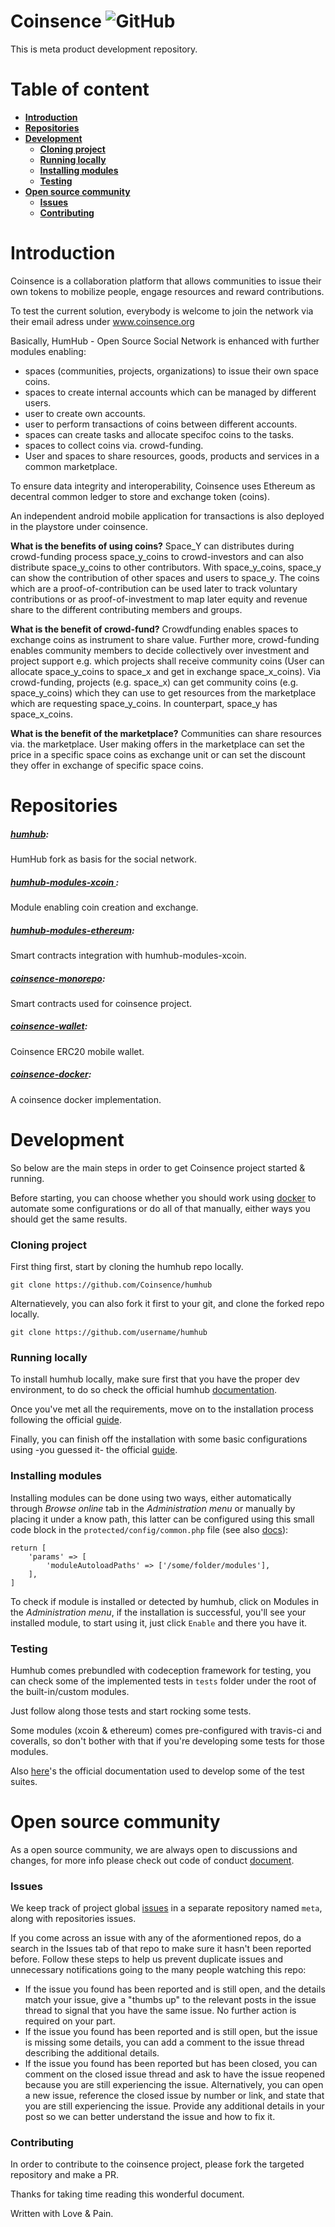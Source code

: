 # Coinsence ![GitHub](https://img.shields.io/github/license/Coinsence/coinsence-monorepo.svg)

This is meta product development repository.


# Table of content

- **[Introduction](#Introduction)**
- **[Repositories](#Repositories)**
- **[Development](#Development)**
	- **[Cloning project](#Cloning_project)**
	- **[Running locally](#Running_locally)**
	- **[Installing modules](#Installing_modules)**
	- **[Testing](#Testing)**
- **[Open source community](#Open_source_community)**
	- **[Issues](#Issues)**
	- **[Contributing](#Contributing)**


# Introduction

Coinsence is a collaboration platform that allows communities to issue their own tokens to mobilize people, engage resources and reward contributions.

To test the current solution, everybody is welcome to join the network via their email adress under www.coinsence.org

Basically, HumHub - Open Source Social Network is enhanced with further modules enabling: 
- spaces (communities, projects, organizations) to issue their own space coins. 
- spaces to create internal accounts which can be managed by different users.
- user to create own accounts.
- user to perform transactions of coins between different accounts.
- spaces can create tasks and allocate specifoc coins to the tasks.
- spaces to collect coins via. crowd-funding. 
- User and spaces to share resources, goods, products and services in a common marketplace. 

To ensure data integrity and interoperability, Coinsence uses Ethereum as decentral common ledger to store and exchange token (coins). 

An independent android mobile application for transactions is also deployed in the playstore under coinsence. 

**What is the benefits of using coins?**
Space_Y can distributes during crowd-funding process space_y_coins to crowd-investors and can also distribute space_y_coins to other contributors. With space_y_coins, space_y can show the contribution of other spaces and users to space_y. The coins which are a proof-of-contribution can be used later to track voluntary contributions or as proof-of-investment to map later equity and revenue share to the different contributing members and groups.

**What is the benefit of crowd-fund?**
Crowdfunding enables spaces to exchange coins as instrument to share value. Further more, crowd-funding enables community members to decide collectively over investment and project support e.g. which projects shall receive community coins (User can allocate space_y_coins to space_x and get in exchange space_x_coins).
Via crowd-funding, projects (e.g. space_x) can get community coins (e.g. space_y_coins) which they can use to get resources from the marketplace which are requesting space_y_coins. In counterpart, space_y has space_x_coins.

**What is the benefit of the marketplace?**
Communities can share resources via. the marketplace. User making offers in the marketplace can set the price in a specific space coins as exchange unit or can set the discount they offer in exchange of specific space coins.


# Repositories

##### [humhub](https://github.com/Coinsence/humhub):

HumHub fork as basis for the social network.

##### [humhub-modules-xcoin ](https://github.com/Coinsence/humhub-modules-xcoin):

Module enabling coin creation and exchange.

##### [humhub-modules-ethereum](https://github.com/Coinsence/humhub-modules-ethereum):

Smart contracts integration with humhub-modules-xcoin.

##### [coinsence-monorepo](https://github.com/Coinsence/coinsence-monorepo):

Smart contracts used for coinsence project.

##### [coinsence-wallet](https://github.com/Coinsence/coinsence-wallet):

Coinsence ERC20 mobile wallet.

##### [coinsence-docker](https://github.com/Coinsence/coinsence-docker):

A coinsence docker implementation.


# Development

So below are the main steps in order to get Coinsence project started & running.

Before starting, you can choose whether you should work using [docker](https://github.com/Coinsence/coinsence-docker) to automate some configurations or do all of that manually, either ways you should get the same results.


### Cloning project

First thing first, start by cloning the humhub repo locally.

	git clone https://github.com/Coinsence/humhub

Alternatievely, you can also fork it first to your git, and clone the forked repo locally.

	git clone https://github.com/username/humhub

### Running locally

To install humhub locally, make sure first that you have the proper dev environment, to do so check the official humhub [documentation](http://docs.humhub.org/admin-requirements.html).

Once you've met all the requirements, move on to the installation process following the official [guide](http://docs.humhub.org/admin-installation.html).

Finally, you can finish off the installation with some basic configurations using -you guessed it- the official [guide](http://docs.humhub.org/admin-installation-configuration.html).

### Installing modules

Installing modules can be done using two ways, either automatically through *Browse online* tab in the *Administration menu* or manually by placing it under a know path, this latter can be configured using this small code block in the `protected/config/common.php` file (see also [docs](http://docs.humhub.org/dev-environment.html#external-modules-directory)):

	return [
        'params' => [
            'moduleAutoloadPaths' => ['/some/folder/modules'],        
        ],
    ]

To check if module is installed or detected by humhub, click on Modules in the *Administration menu*, if the installation is successful, you'll see your installed module, to start using it, just click `Enable` and there you have it.


### Testing

Humhub comes prebundled with codeception framework for testing, you can check some of the implemented tests in `tests` folder under the root of the built-in/custom modules.

Just follow along those tests and start rocking some tests.

Some modules (xcoin & ethereum) comes pre-configured with travis-ci and coveralls, so don't bother with that if you're developing some tests for those modules.

Also [here](http://docs.humhub.org/dev-testing.html)'s the official documentation used to develop some of the test suites.



# Open source community

As a open source community, we are always open to discussions and changes, for more info please check out code of conduct [document](https://github.com/Coinsence/meta/blob/master/CODE_OF_CONDUCT.md).

### Issues

We keep track of project global [issues](https://github.com/Coinsence/meta/issues) in a separate repository named `meta`, along with repositories issues.

If you come across an issue with any of the aformentioned repos, do a search in the Issues tab of that repo to make sure it hasn't been reported before. Follow these steps to help us prevent duplicate issues and unnecessary notifications going to the many people watching this repo:

- If the issue you found has been reported and is still open, and the details match your issue, give a "thumbs up" to the relevant posts in the issue thread to signal that you have the same issue. No further action is required on your part.
- If the issue you found has been reported and is still open, but the issue is missing some details, you can add a comment to the issue thread describing the additional details.
- If the issue you found has been reported but has been closed, you can comment on the closed issue thread and ask to have the issue reopened because you are still experiencing the issue. Alternatively, you can open a new issue, reference the closed issue by number or link, and state that you are still experiencing the issue. Provide any additional details in your post so we can better understand the issue and how to fix it.

### Contributing

In order to contribute to the coinsence project, please fork the targeted repository and make a PR.

Thanks for taking time reading this wonderful document.

Written with Love & Pain.

